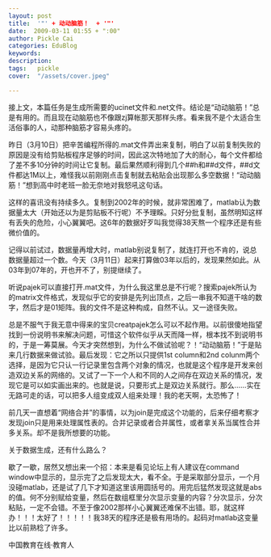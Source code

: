 ```yaml
---
layout: post  
title:  '"' + 动动脑筋！  + '"'
date:  2009-03-11 01:55 + ":00" 
author: Pickle Cai  
categories: EduBlog  
keywords: 
description:   
tags:	pickle   
cover:  "/assets/cover.jpeg"  

---  
```

    
接上文，本篇任务是生成所需要的ucinet文件和.net文件。结论是“动动脑筋！”总是有用的。而且现在动脑筋也不像跟zj算帐那天那样头疼。看来我不是个太适合生活俗事的人，动那种脑筋才容易头疼的。





昨日（3月10日）把辛苦编程所得的.mat文件弄出来复制，明白了以前复制失败的原因是没有给剪贴板程序足够的时间，因此这次特地加了大的耐心，每个文件都给了差不多10分钟的时间让它复制。最后果然顺利得到几个##h和##d文件，##d文件都达1M以上，难怪我以前刚刚点击复制就去粘贴会出现那么多空数据！“动动脑筋！”想到高中时老班一脸无奈地对我怒吼这句话。 

这样的喜讯没有持续多久。复制到2002年的时候，就非常困难了，matlab认为数据量太大（开始还以为是剪贴板不行呢）不予理睬。只好分批复制，虽然明知这样有丢失的危险，小心翼翼吧。这6年的数据好歹叫我觉得38天熬一个程序还是有些微价值的。 

记得以前试过，数据量再增大时，matlab别说复制了，就连打开也不肯的，说总数据量超过一个数。今天（3月11日）起来打算做03年以后的，发现果然如此。从03年到07年的，开也开不了，别提继续了。 

听说pajek可以直接打开.mat文件，为什么我这里总是不行呢？搜索pajek所认为的matrix文件格式，发现似乎它的安排是先列出顶点，之后一串我不知道干啥的数字，然后才是01矩阵。我的文件不是这种构成，自然不认。又一途径失败。 

总是不服气于我无意中得来的宝贝creatpajek怎么可以不起作用。以前很傻地指望找到一份说明书来解决问题，可惜这个软件似乎从天而降一样，根本找不到说明书的，于是一筹莫展。今天才突然想到，为什么不做试验呢？！“动动脑筋！”于是贴来几行数据来做试验。最后发现：它之所以只提供1st column和2nd colunm两个选择，是因为它只认一行记录里包含两个对象的情况，也就是这个程序是开发来创造双边关系的网络的。又试了一下一个人和不同的人之间存在双边关系的情况，发现它是可以如实画出来的。也就是说，只要形式上是双边关系就行。那么……实在无路可走的话，可以把多人组变成双人组来处理！我的老天啊，太恐怖了！ 

前几天一直想着“网络合并”的事情，以为join是完成这个功能的，后来仔细考察才发现join只是用来处理属性表的。合并记录或者合并属性，或者拿关系当属性合并多关系。却不是我所想要的功能。 

关于数据生成，还有什么路么？ 

歇了一歇，居然又想出来一个招：本来是看见论坛上有人建议在command window中显示的，显示完了之后发现太大，看不全。于是采取部分显示，一个月没碰matlab，还是试了几下才知道这里该用圆括号的。用完后猛然发现这就是abs的值。何不分别赋给变量，然后在数组框里分次显示变量的内容？分次显示，分次粘贴，一定不会错。不至于像2002那样小心翼翼还难保不出错。耶，就这样办！！！太好了！！！！！我38天的程序还是极有用场的。起码对matlab这变量比以前熟稔了许多。

		    
 中国教育在线·教育人

